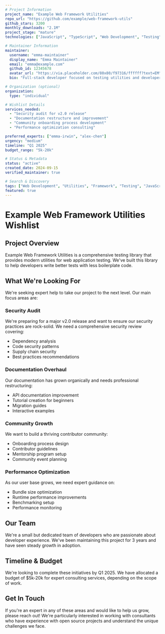 ```yaml
---
# Project Information
project_name: "Example Web Framework Utilities"
repo_url: "https://github.com/example/web-framework-utils"
github_stars: 3200
monthly_downloads: "2.1M"
project_stage: "mature"
technologies: ["JavaScript", "TypeScript", "Web Development", "Testing"]

# Maintainer Information
maintainer:
  username: "emma-maintainer"
  display_name: "Emma Maintainer"
  email: "emma@example.com"
  github_id: 12345678
  avatar_url: "https://via.placeholder.com/80x80/f97316/ffffff?text=EM"
  bio: "Full-stack developer focused on testing utilities and developer experience"

# Organization (optional)
organization:
  type: "individual"

# Wishlist Details  
services_needed:
  - "Security audit for v2.0 release"
  - "Documentation restructure and improvement" 
  - "Community onboarding process development"
  - "Performance optimization consulting"

preferred_experts: ["emma-irwin", "alex-chen"]
urgency: "medium"
timeline: "Q1 2025"
budget_range: "5k-20k"

# Status & Metadata
status: "active"
created_date: 2024-09-15
verified_maintainer: true

# Search & Discovery
tags: ["Web Development", "Utilities", "Framework", "Testing", "JavaScript"]
featured: true
---
```


# Example Web Framework Utilities Wishlist

## Project Overview

Example Web Framework Utilities is a comprehensive testing library that provides modern utilities for web application testing. We've built this library to help developers write better tests with less boilerplate code.

## What We're Looking For

We're seeking expert help to take our project to the next level. Our main focus areas are:

### Security Audit
We're preparing for a major v2.0 release and want to ensure our security practices are rock-solid. We need a comprehensive security review covering:
- Dependency analysis
- Code security patterns
- Supply chain security
- Best practices recommendations

### Documentation Overhaul
Our documentation has grown organically and needs professional restructuring:
- API documentation improvement
- Tutorial creation for beginners
- Migration guides
- Interactive examples

### Community Growth
We want to build a thriving contributor community:
- Onboarding process design
- Contributor guidelines
- Mentorship program setup
- Community event planning

### Performance Optimization
As our user base grows, we need expert guidance on:
- Bundle size optimization
- Runtime performance improvements
- Benchmarking setup
- Performance monitoring

## Our Team

We're a small but dedicated team of developers who are passionate about developer experience. We've been maintaining this project for 3 years and have seen steady growth in adoption.

## Timeline & Budget

We're looking to complete these initiatives by Q1 2025. We have allocated a budget of $5k-20k for expert consulting services, depending on the scope of work.

## Get In Touch

If you're an expert in any of these areas and would like to help us grow, please reach out! We're particularly interested in working with consultants who have experience with open source projects and understand the unique challenges we face.